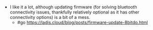 - I like it a lot, although updating firmware (for solving bluetooth connectivity issues, thankfully relatively optional as it has other connectivity options) is a bit of a mess.
  - #go https://ladis.cloud/blog/posts/firmware-update-8bitdo.html